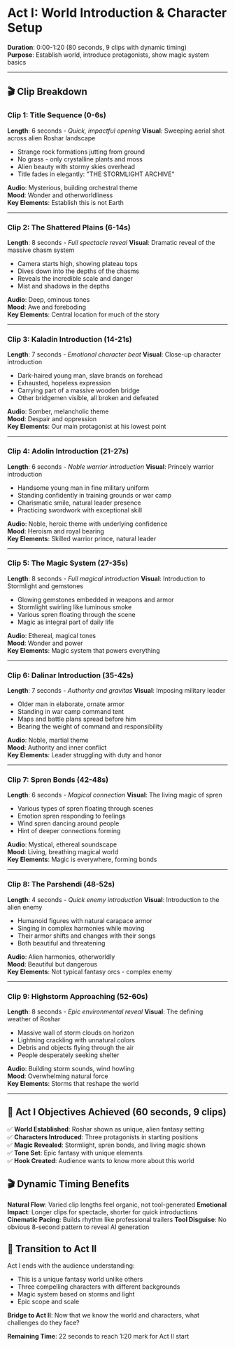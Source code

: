 # Act I: World Introduction & Character Setup
**Duration**: 0:00-1:20 (80 seconds, 9 clips with dynamic timing)  
**Purpose**: Establish world, introduce protagonists, show magic system basics

---

## 🎬 Clip Breakdown

### Clip 1: Title Sequence (0-6s) 
**Length**: 6 seconds - *Quick, impactful opening*
**Visual**: Sweeping aerial shot across alien Roshar landscape
- Strange rock formations jutting from ground
- No grass - only crystalline plants and moss
- Alien beauty with stormy skies overhead
- Title fades in elegantly: "THE STORMLIGHT ARCHIVE"

**Audio**: Mysterious, building orchestral theme  
**Mood**: Wonder and otherworldliness  
**Key Elements**: Establish this is not Earth

---

### Clip 2: The Shattered Plains (6-14s)
**Length**: 8 seconds - *Full spectacle reveal*
**Visual**: Dramatic reveal of the massive chasm system
- Camera starts high, showing plateau tops
- Dives down into the depths of the chasms
- Reveals the incredible scale and danger
- Mist and shadows in the depths

**Audio**: Deep, ominous tones  
**Mood**: Awe and foreboding  
**Key Elements**: Central location for much of the story

---

### Clip 3: Kaladin Introduction (14-21s)
**Length**: 7 seconds - *Emotional character beat*
**Visual**: Close-up character introduction
- Dark-haired young man, slave brands on forehead
- Exhausted, hopeless expression
- Carrying part of a massive wooden bridge
- Other bridgemen visible, all broken and defeated

**Audio**: Somber, melancholic theme  
**Mood**: Despair and oppression  
**Key Elements**: Our main protagonist at his lowest point

---

### Clip 4: Adolin Introduction (21-27s)
**Length**: 6 seconds - *Noble warrior introduction*
**Visual**: Princely warrior introduction
- Handsome young man in fine military uniform
- Standing confidently in training grounds or war camp
- Charismatic smile, natural leader presence
- Practicing swordwork with exceptional skill

**Audio**: Noble, heroic theme with underlying confidence  
**Mood**: Heroism and royal bearing  
**Key Elements**: Skilled warrior prince, natural leader

---

### Clip 5: The Magic System (27-35s)
**Length**: 8 seconds - *Full magical introduction*
**Visual**: Introduction to Stormlight and gemstones
- Glowing gemstones embedded in weapons and armor
- Stormlight swirling like luminous smoke
- Various spren floating through the scene
- Magic as integral part of daily life

**Audio**: Ethereal, magical tones  
**Mood**: Wonder and power  
**Key Elements**: Magic system that powers everything

---

### Clip 6: Dalinar Introduction (35-42s)
**Length**: 7 seconds - *Authority and gravitas*
**Visual**: Imposing military leader
- Older man in elaborate, ornate armor
- Standing in war camp command tent
- Maps and battle plans spread before him
- Bearing the weight of command and responsibility

**Audio**: Noble, martial theme  
**Mood**: Authority and inner conflict  
**Key Elements**: Leader struggling with duty and honor

---

### Clip 7: Spren Bonds (42-48s)
**Length**: 6 seconds - *Magical connection*
**Visual**: The living magic of spren
- Various types of spren floating through scenes
- Emotion spren responding to feelings
- Wind spren dancing around people
- Hint of deeper connections forming

**Audio**: Mystical, ethereal soundscape  
**Mood**: Living, breathing magical world  
**Key Elements**: Magic is everywhere, forming bonds

---

### Clip 8: The Parshendi (48-52s)
**Length**: 4 seconds - *Quick enemy introduction*
**Visual**: Introduction to the alien enemy
- Humanoid figures with natural carapace armor
- Singing in complex harmonies while moving
- Their armor shifts and changes with their songs
- Both beautiful and threatening

**Audio**: Alien harmonies, otherworldly  
**Mood**: Beautiful but dangerous  
**Key Elements**: Not typical fantasy orcs - complex enemy

---

### Clip 9: Highstorm Approaching (52-60s)
**Length**: 8 seconds - *Epic environmental reveal*
**Visual**: The defining weather of Roshar
- Massive wall of storm clouds on horizon
- Lightning crackling with unnatural colors
- Debris and objects flying through the air
- People desperately seeking shelter

**Audio**: Building storm sounds, wind howling  
**Mood**: Overwhelming natural force  
**Key Elements**: Storms that reshape the world

---

## 🎯 Act I Objectives Achieved (60 seconds, 9 clips)

✅ **World Established**: Roshar shown as unique, alien fantasy setting  
✅ **Characters Introduced**: Three protagonists in starting positions  
✅ **Magic Revealed**: Stormlight, spren bonds, and living magic shown  
✅ **Tone Set**: Epic fantasy with unique elements  
✅ **Hook Created**: Audience wants to know more about this world

## 🎬 Dynamic Timing Benefits

**Natural Flow**: Varied clip lengths feel organic, not tool-generated
**Emotional Impact**: Longer clips for spectacle, shorter for quick introductions
**Cinematic Pacing**: Builds rhythm like professional trailers
**Tool Disguise**: No obvious 8-second pattern to reveal AI generation

## 🔗 Transition to Act II

Act I ends with the audience understanding:
- This is a unique fantasy world unlike others
- Three compelling characters with different backgrounds
- Magic system based on storms and light
- Epic scope and scale

**Bridge to Act II**: Now that we know the world and characters, what challenges do they face?

**Remaining Time**: 22 seconds to reach 1:20 mark for Act II start
